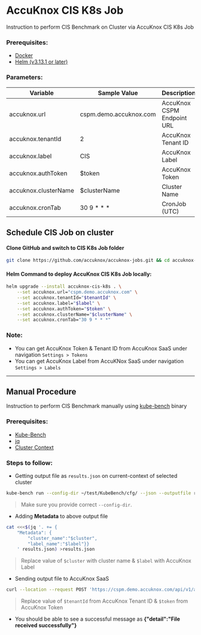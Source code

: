 # AccuKnox CIS K8s Job
Instruction to perform CIS Benchmark on Cluster via AccuKnox CIS K8s Job

### Prerequisites:
- [Docker](https://docs.docker.com/engine/install/)
- [Helm (v3.13.1 or later)](https://v3.helm.sh/docs/intro/install/)

### Parameters:
| Variable             | Sample Value           | Description                |
| -------------------- | ---------------------- | -------------------------- |
| accuknox.url         | cspm.demo.accuknox.com | AccuKnox CSPM Endpoint URL |
| accuknox.tenantId    | 2                      | AccuKnox Tenant ID         |
| accuknox.label       | CIS                    | AccuKnox Label             |
| accuknox.authToken   | $token                 | AccuKnox Token             |
| accuknox.clusterName | $clusterName           | Cluster Name               |
| accuknox.cronTab     | 30 9 * * *             | CronJob (UTC)              |

## Schedule CIS Job on cluster
#### Clone GitHub and switch to CIS K8s Job folder
```sh
git clone https://github.com/accuknox/accuknox-jobs.git && cd accuknox-jobs/cis-k8s-job
```

#### Helm Command to deploy AccuKnox CIS K8s Job locally:
```sh
helm upgrade --install accuknox-cis-k8s . \
    --set accuknox.url="cspm.demo.accuknox.com" \
    --set accuknox.tenantId="$tenantId" \
    --set accuknox.label="$label" \
    --set accuknox.authToken="$token" \
    --set accuknox.clusterName="$clusterName" \
    --set accuknox.cronTab="30 9 * * *"
```

### Note:
- You can get AccuKnox Token & Tenant ID from AccuKnox SaaS under navigation `Settings > Tokens`
- You can get AccuKnox Label from AccuKNox SaaS under navigation `Settings > Labels`

---
## Manual Procedure
Instruction to perform CIS Benchmark manually using [kube-bench](https://github.com/aquasecurity/kube-bench) binary

### Prerequisites:
- [Kube-Bench](https://github.com/aquasecurity/kube-bench)
- [jq](https://jqlang.github.io/jq/download/)
- [Cluster Context](https://kubernetes.io/docs/reference/kubectl/generated/kubectl_config/kubectl_config_use-context/)

### Steps to follow:
 - Getting output file as `results.json` on current-context of selected cluster
```sh
kube-bench run --config-dir ~/test/KubeBench/cfg/ --json --outputfile results.json
```
> Make sure you provide correct `--config-dir`.

 - Adding **Metadata** to above output file
```sh
cat <<<$(jq '. += {
    "Metadata": {
        "cluster_name":"$cluster",
        "label_name":"$label"}}
    ' results.json) >results.json
```
> Replace value of `$cluster` with cluster name & `$label` with AccuKnox Label

 - Sending output file to AccuKnox SaaS
```sh
curl --location --request POST 'https://cspm.demo.accuknox.com/api/v1/artifact/?tenant_id=$tenantId&data_type=KB&save_to_s3=true' --header 'Tenant-Id: $tenantId' --header "Authorization: Bearer $token" --form 'file=@"./results.json"'
```
> Replace value of `$tenantId` from AccuKnox Tenant ID & `$token` from AccuKnox Token

 - You should be able to see a successful message as **{"detail":"File received successfully"}**

